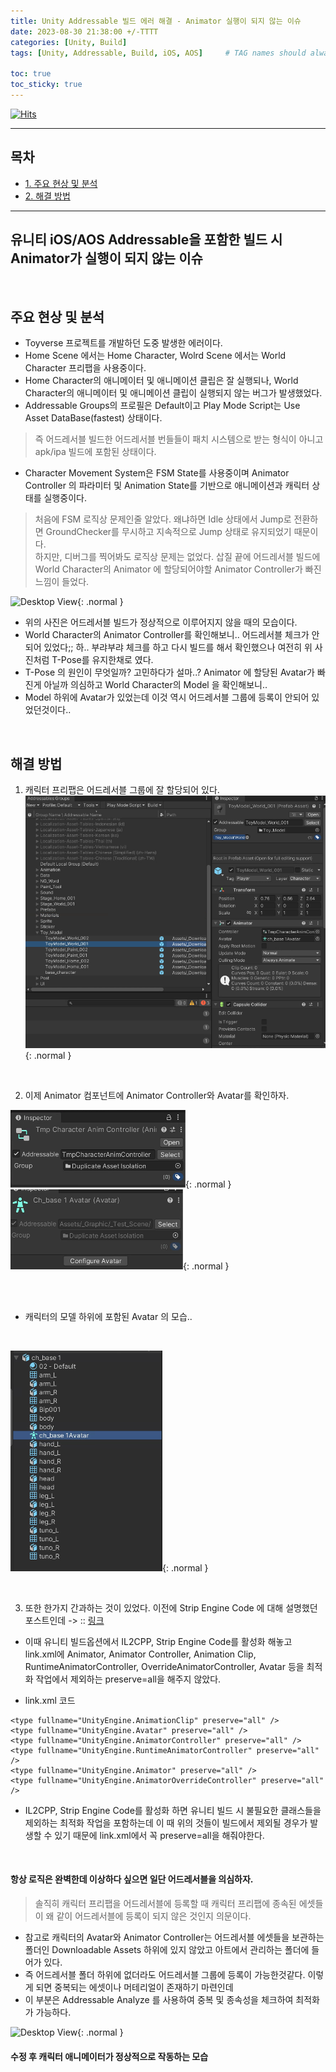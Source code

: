 ```yaml
---
title: Unity Addressable 빌드 에러 해결 - Animator 실행이 되지 않는 이슈
date: 2023-08-30 21:38:00 +/-TTTT
categories: [Unity, Build]
tags: [Unity, Addressable, Build, iOS, AOS]     # TAG names should always be lowercase

toc: true
toc_sticky: true
---
```


[![Hits](https://hits.seeyoufarm.com/api/count/incr/badge.svg?url=https%3A%2F%2Fepheria.github.io&count_bg=%2379C83D&title_bg=%23555555&icon=&icon_color=%23E7E7E7&title=views&edge_flat=false)](https://hits.seeyoufarm.com)

---

## 목차

- [1. 주요 현상 및 분석](#주요-현상-및-분석)
- [2. 해결 방법](#해결-방법)

---

## 유니티 iOS/AOS Addressable을 포함한 빌드 시 Animator가 실행이 되지 않는 이슈

<br>

## 주요 현상 및 분석

- Toyverse 프로젝트를 개발하던 도중 발생한 에러이다.
- Home Scene 에서는 Home Character, Wolrd Scene 에서는 World Character 프리팹을 사용중이다.
- Home Character의 애니메이터 및 애니메이션 클립은 잘 실행되나, World Character의 애니메이터 및 애니메이션 클립이 실행되지 않는 버그가 발생했었다.
- Addressable Groups의 프로필은 Default이고 Play Mode Script는 Use Asset DataBase(fastest) 상태이다.
> 즉 어드레서블 빌드한 어드레서블 번들들이 패치 시스템으로 받는 형식이 아니고 apk/ipa 빌드에 포함된 상태이다.
- Character Movement System은 FSM State를 사용중이며 Animator Controller 의 파라미터 및 Animation State를 기반으로 애니메이션과 캐릭터 상태를 실행중이다.
> 처음에 FSM 로직상 문제인줄 알았다. 왜냐하면 Idle 상태에서 Jump로 전환하면 GroundChecker를 무시하고 지속적으로 Jump 상태로 유지되었기 때문이다.   
하지만, 디버그를 찍어봐도 로직상 문제는 없었다. 삽질 끝에 어드레서블 빌드에 World Character의 Animator 에 할당되어야할 Animator Controller가 빠진 느낌이 들었다.

![Desktop View](/assets/img/post/unity/notwork.gif){: .normal }
- 위의 사진은 어드레서블 빌드가 정상적으로 이루어지지 않을 때의 모습이다.
- World Character의 Animator Controller를 확인해보니.. 어드레서블 체크가 안되어 있었다;; 하.. 부랴부랴 체크를 하고 다시 빌드를 해서 확인했으나 여전히 위 사진처럼 T-Pose를 유지한채로 였다.
- T-Pose 의 원인이 무엇일까? 고민하다가 설마..? Animator 에 할당된 Avatar가 빠진게 아닐까 의심하고 World Character의 Model 을 확인해보니..
- Model 하위에 Avatar가 있었는데 이것 역시 어드레서블 그룹에 등록이 안되어 있었던것이다..

<br>

## 해결 방법

1. 캐릭터 프리팹은 어드레서블 그룹에 잘 할당되어 있다.
![Desktop View](/assets/img/post/unity/addrbuild01.png){: .normal }

<br>

2. 이제 Animator 컴포넌트에 Animator Controller와 Avatar를 확인하자.

![Desktop View](/assets/img/post/unity/addrbuild02.png){: .normal }
![Desktop View](/assets/img/post/unity/addrbuild04.png){: .normal }

<br>
<br>

- 캐릭터의 모델 하위에 포함된 Avatar 의 모습..
<br>

![Desktop View](/assets/img/post/unity/addrbuild03.png){: .normal }

<br>

3. 또한 한가지 간과하는 것이 있었다. 이전에 Strip Engine Code 에 대해 설명했던 포스트인데 -> :: [링크](https://epheria.github.io/posts/UnityBuild/)
- 이때 유니티 빌드옵션에서 IL2CPP, Strip Engine Code를 활성화 해놓고 link.xml에 Animator, Animator Controller, Animation Clip, RuntimeAnimatorController, OverrideAnimatorController, Avatar 등을 최적화 작업에서 제외하는 preserve=all을 해주지 않았다.

- link.xml 코드

```
<type fullname="UnityEngine.AnimationClip" preserve="all" />
<type fullname="UnityEngine.Avatar" preserve="all" />
<type fullname="UnityEngine.AnimatorController" preserve="all" />
<type fullname="UnityEngine.RuntimeAnimatorController" preserve="all" />
<type fullname="UnityEngine.Animator" preserve="all" />
<type fullname="UnityEngine.AnimatorOverrideController" preserve="all" />
```

- IL2CPP, Strip Engine Code를 활성화 하면 유니티 빌드 시 불필요한 클래스들을 제외하는 최적화 작업을 포함하는데 이 때 위의 것들이 빌드에서 제외될 경우가 발생할 수 있기 때문에 link.xml에서 꼭 preserve=all을 해줘야한다.

<br>

#### 항상 로직은 완벽한데 이상하다 싶으면 일단 어드레서블을 의심하자.
> 솔직히 캐릭터 프리팹을 어드레서블에 등록할 때 캐릭터 프리팹에 종속된 에셋들이 왜 같이 어드레서블에 등록이 되지 않은 것인지 의문이다.

- 참고로 캐릭터의 Avatar와 Animator Controller는 어드레서블 에셋들을 보관하는 폴더인 Downloadable Assets 하위에 있지 않았고 아트에서 관리하는 폴더에 들어가 있다.
- 즉 어드레서블 폴더 하위에 없더라도 어드레서블 그룹에 등록이 가능한것같다. 이렇게 되면 중복되는 에셋이나 머테리얼이 존재하기 마련인데
- 이 부분은 Addressable Analyze 를 사용하여 중복 및 종속성을 체크하여 최적화가 가능하다.

![Desktop View](/assets/img/post/unity/work.gif){: .normal }
#### 수정 후 캐릭터 애니메이터가 정상적으로 작동하는 모습